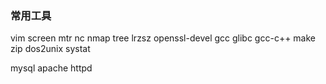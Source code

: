 ### 常用工具 ###
vim screen mtr nc nmap tree
lrzsz openssl-devel gcc glibc gcc-c++ make
zip dos2unix systat


mysql
apache
httpd